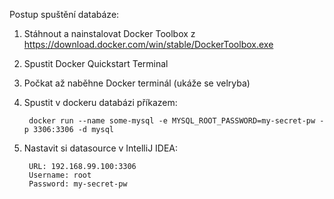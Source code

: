 Postup spuštění databáze:

1. Stáhnout a nainstalovat Docker Toolbox z https://download.docker.com/win/stable/DockerToolbox.exe

2. Spustit Docker Quickstart Terminal

3. Počkat až naběhne Docker terminál (ukáže se velryba)

4. Spustit v dockeru databázi příkazem:
	
		docker run --name some-mysql -e MYSQL_ROOT_PASSWORD=my-secret-pw -p 3306:3306 -d mysql

5. Nastavit si datasource v IntelliJ IDEA:

		URL: 192.168.99.100:3306
		Username: root
		Password: my-secret-pw